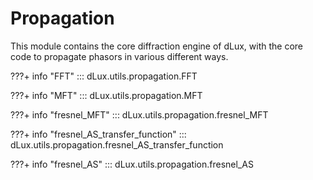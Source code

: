 # Propagation

This module contains the core diffraction engine of dLux, with the core code to propagate phasors in various different ways.

???+ info "FFT"
    ::: dLux.utils.propagation.FFT

???+ info "MFT"
    ::: dLux.utils.propagation.MFT

???+ info "fresnel_MFT"
    ::: dLux.utils.propagation.fresnel_MFT

???+ info "fresnel_AS_transfer_function"
    ::: dLux.utils.propagation.fresnel_AS_transfer_function

???+ info "fresnel_AS"
    ::: dLux.utils.propagation.fresnel_AS
